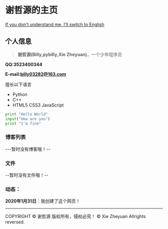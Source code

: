 # 谢哲源的主页
<a href="english.md">If you don't understand me, I'll switch to English</a>

## 个人信息

> **谢哲源(Billy,pybilly,Xie Zheyuan)**，一个少年程序员

**QQ:3523400344**

**E-mail:billy03282@163.com**

擅长以下语言

- Python
- C++
- HTML5 CSS3 JavaScript

```python
print "Hello World"
input("How are you")
print "I'm fine"
```

### 博客列表

---暂时没有博客哦！--

### 文件

--暂时没有文件哦！--

### 动态：
**2020年1月31日**：我创建了这个网页！






<hr />
COPYRIGHT &copy; 谢哲源 版权所有，侵权必究！
&copy; Xie Zheyuan Allrights reversed.
